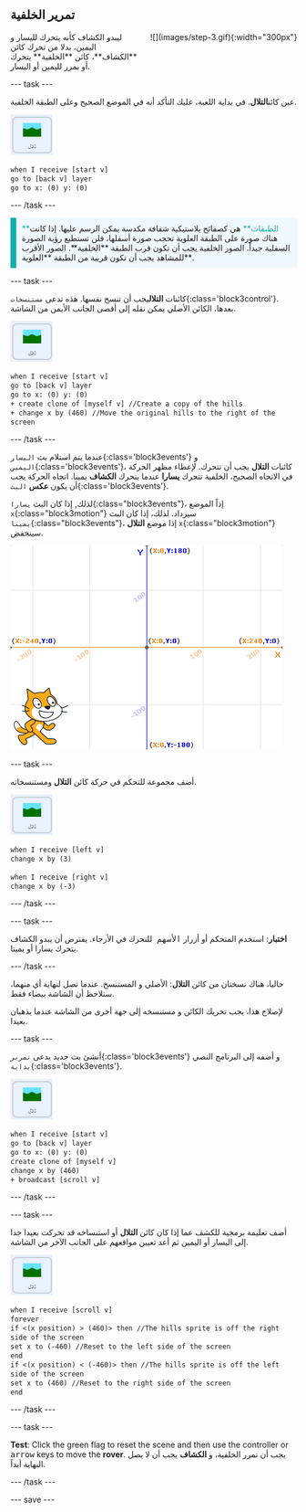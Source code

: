 ## تمرير الخلفية

<div style="display: flex; flex-wrap: wrap">
<div style="flex-basis: 200px; flex-grow: 1; margin-right: 15px;">
ليبدو الكشاف كأنه يتحرك لليسار و اليمين، بدلا من تحرك كائن **الكشاف**، كائن **الخلفية** يتحرك أو يمرر لليمين أو اليسار.
</div>
<div>
![](images/step-3.gif){:width="300px"}
</div>
</div>

--- task ---

عين كائن**التلال**. في بداية اللعبة، عليك التأكد أنه في الموضع الصحيح وعلى الطبقة الخلفية.

![كائن التلال.](images/hills-sprite.png)

```blocks3
when I receive [start v]
go to [back v] layer
go to x: (0) y: (0)
```

--- /task ---

<p style="border-left: solid; border-width:10px; border-color: #0faeb0; background-color: aliceblue; padding: 10px;">
<span style="color: #0faeb0">**الطبقات**</span> هي كصفائح بلاستيكية شفافة مكدسة يمكن الرسم عليها. إذا كانت هناك صورة على الطبقة العلوية تحجب صورة أسفلها، فلن تستطيع رؤية الصورة السفلية جيداً. الصور الخلفية يجب أن تكون قرب الطبقة **الخلفية**. الصور الأقرب للمشاهد يجب أن تكون قريبة من الطبقة **العلوية**.
</p>

--- task ---

كائنات **التلال**يجب أن تنسخ نفسها. هذه تدعى `مستنسخات`{:class='block3control'}. بعدها، الكائن الأصلي يمكن نقله إلى أقصى الجانب الأيمن من الشاشة.

![كائن التلال.](images/hills-sprite.png)

```blocks3
when I receive [start v]
go to [back v] layer
go to x: (0) y: (0)
+ create clone of [myself v] //Create a copy of the hills
+ change x by (460) //Move the original hills to the right of the screen
```

--- /task ---

عندما يتم استلام بث `اليسار`{:class='block3events'} و `اليمين`{:class='block3events'}، كائنات **التلال** يجب أن تتحرك. لإعطاء مظهر الحركة في الاتجاه الصحيح، الخلفية تتحرك **يسارا** عندما يتحرك **الكشاف** يمينا. اتجاه الحركة يجب أن يكون **عكس** `البث`{:class='block3events'}.

لذلك, إذا كان البث `يسارا`{:class="block3events"}، إذاً الموضع `x`{:class="block3motion"} سيزداد. لذلك، إذا كان البث `يمينا`{:class="block3events"}، إذا موضع **التلال** `x`{:class="block3motion"} سينخفض.

![منصة سكراتش تظهر بكائن في الزاوية أسفل يدك اليمنى و نظام إحداثيات x y يظهر كخلفية.](images/scratch-grid.png)

--- task ---

أضف مجموعة للتحكم في حركة كائن **التلال** ومستنسخاته.

![كائن التلال.](images/hills-sprite.png)

```blocks3
when I receive [left v]
change x by (3)

when I receive [right v]
change x by (-3)
```

--- /task ---

--- task ---

**اختبار**: استخدم المتحكم أو أزرار <kbd>الأسهم </kbd> للتحرك في الأرجاء. يفترض أن يبدو الكشاف يتحرك يسارا أو يمينا.

--- /task ---

حاليا، هناك نسختان من كائن **التلال**: الأصلي و المستنسخ. عندما تصل لنهاية أي منهما، ستلاحظ أن الشاشة بيضاء فقط.

لإصلاح هذا، يجب تحريك الكائن و مستنسخه إلى جهة أخرى من الشاشة عندما يذهبان بعيدا.

--- task ---

أنشئ بث جديد يدعى `تمرير`{:class='block3events'} و أضفه إلى البرنامج النصي `بداية`{:class='block3events'}.

![كائن التلال.](images/hills-sprite.png)

```blocks3
when I receive [start v]
go to [back v] layer
go to x: (0) y: (0)
create clone of [myself v]
change x by (460) 
+ broadcast [scroll v]
```

--- /task ---

--- task ---

أضف تعليمة برمجية للكشف عما إذا كان كائن **التلال** أو استنساخه قد تحركت بعيدا جدا إلى اليسار أو اليمين ثم أعد تعيين مواقعهم على الجانب الآخر من الشاشة.

![كائن التلال.](images/hills-sprite.png)

```blocks3
when I receive [scroll v]
forever
if <(x position) > (460)> then //The hills sprite is off the right side of the screen
set x to (-460) //Reset to the left side of the screen
end
if <(x position) < (-460)> then //The hills sprite is off the left side of the screen
set x to (460) //Reset to the right side of the screen
end
```

--- /task ---

--- task ---

**Test**: Click the green flag to reset the scene and then use the controller or <kbd>arrow</kbd> keys to move the **rover**. يجب أن تمرر الخلفية، و **الكشاف** يجب أن لا يصل النهاية أبداً.

--- /task ---

--- save ---
